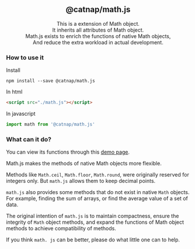 <div align="center">
  <h2>@catnap/math.js</h2>
  This is a extension of Math object.<br>
  It inherits all attributes of Math object.<br>
  Math.js exists to enrich the functions of native Math objects,<br>
  And reduce the extra workload in actual development.<br>
</div>



### How to use it

Install
```npm
npm install --save @catnap/math.js
```
In html
```html
<script src="./math.js"></script>
```
In javascript
```javascript
import math from '@catnap/math.js'
```

### What can it do?
You can view its functions through this [demo page](https://kiccer.github.io/math.js/).

Math.js makes the methods of native Math objects more flexible.

Methods like `Math.ceil`, `Math.floor`, `Math.round`, were originally reserved for integers only. But `math.js` allows them to keep decimal points.

`math.js` also provides some methods that do not exist in native `Math` objects. For example, finding the sum of arrays, or find the average value of a set of data.

The original intention of `math.js` is to maintain compactness, ensure the integrity of `Math` object methods, and expand the functions of Math object methods to achieve compatibility of methods.

If you think `math. js` can be better, please do what little one can to help.
